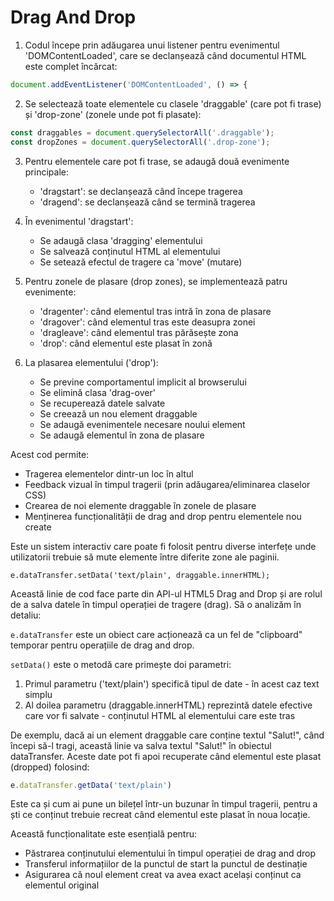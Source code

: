 # Drag And Drop

1. Codul începe prin adăugarea unui listener pentru evenimentul 'DOMContentLoaded', care se declanșează când documentul HTML este complet încărcat:

```javascript
document.addEventListener('DOMContentLoaded', () => {
```

2. Se selectează toate elementele cu clasele 'draggable' (care pot fi trase) și 'drop-zone' (zonele unde pot fi plasate):

```javascript
const draggables = document.querySelectorAll('.draggable');
const dropZones = document.querySelectorAll('.drop-zone');
```

3. Pentru elementele care pot fi trase, se adaugă două evenimente principale:
   - 'dragstart': se declanșează când începe tragerea
   - 'dragend': se declanșează când se termină tragerea

4. În evenimentul 'dragstart':
   - Se adaugă clasa 'dragging' elementului
   - Se salvează conținutul HTML al elementului
   - Se setează efectul de tragere ca 'move' (mutare)

5. Pentru zonele de plasare (drop zones), se implementează patru evenimente:
   - 'dragenter': când elementul tras intră în zona de plasare
   - 'dragover': când elementul tras este deasupra zonei
   - 'dragleave': când elementul tras părăsește zona
   - 'drop': când elementul este plasat în zonă

6. La plasarea elementului ('drop'):
   - Se previne comportamentul implicit al browserului
   - Se elimină clasa 'drag-over'
   - Se recuperează datele salvate
   - Se creează un nou element draggable
   - Se adaugă evenimentele necesare noului element
   - Se adaugă elementul în zona de plasare

Acest cod permite:
- Tragerea elementelor dintr-un loc în altul
- Feedback vizual în timpul tragerii (prin adăugarea/eliminarea claselor CSS)
- Crearea de noi elemente draggable în zonele de plasare
- Menținerea funcționalității de drag and drop pentru elementele nou create

Este un sistem interactiv care poate fi folosit pentru diverse interfețe unde utilizatorii trebuie să mute elemente între diferite zone ale paginii.

```
e.dataTransfer.setData('text/plain', draggable.innerHTML);

```
Această linie de cod face parte din API-ul HTML5 Drag and Drop și are rolul de a salva datele în timpul operației de tragere (drag). Să o analizăm în detaliu:

`e.dataTransfer` este un obiect care acționează ca un fel de "clipboard" temporar pentru operațiile de drag and drop. 

`setData()` este o metodă care primește doi parametri:
1. Primul parametru ('text/plain') specifică tipul de date - în acest caz text simplu
2. Al doilea parametru (draggable.innerHTML) reprezintă datele efective care vor fi salvate - conținutul HTML al elementului care este tras

De exemplu, dacă ai un element draggable care conține textul "Salut!", când începi să-l tragi, această linie va salva textul "Salut!" în obiectul dataTransfer. Aceste date pot fi apoi recuperate când elementul este plasat (dropped) folosind:
```javascript
e.dataTransfer.getData('text/plain')
```

Este ca și cum ai pune un bilețel într-un buzunar în timpul tragerii, pentru a ști ce conținut trebuie recreat când elementul este plasat în noua locație.

Această funcționalitate este esențială pentru:
- Păstrarea conținutului elementului în timpul operației de drag and drop
- Transferul informațiilor de la punctul de start la punctul de destinație
- Asigurarea că noul element creat va avea exact același conținut ca elementul original
